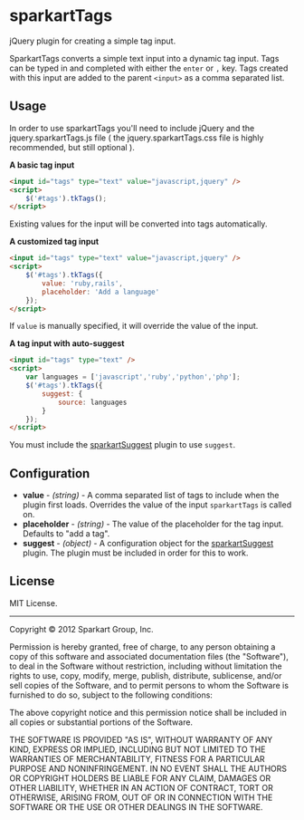 # sparkartTags

jQuery plugin for creating a simple tag input.

SparkartTags converts a simple text input into a dynamic tag input. Tags can be typed in and completed with either the `enter` or `,` key. Tags created with this input are added to the parent `<input>` as a comma separated list.

## Usage

In order to use sparkartTags you'll need to include jQuery and the jquery.sparkartTags.js file ( the jquery.sparkartTags.css file is highly recommended, but still optional ).

**A basic tag input**

```html
<input id="tags" type="text" value="javascript,jquery" />
<script>
	$('#tags').tkTags();
</script>
```

Existing values for the input will be converted into tags automatically.

**A customized tag input**

```html
<input id="tags" type="text" value="javascript,jquery" />
<script>
	$('#tags').tkTags({
		value: 'ruby,rails',
		placeholder: 'Add a language'
	});
</script>
```

If `value` is manually specified, it will override the value of the input.

**A tag input with auto-suggest**

```html
<input id="tags" type="text" />
<script>
	var languages = ['javascript','ruby','python','php'];
	$('#tags').tkTags({
		suggest: {
			source: languages
		}
	});
</script>
```

You must include the [sparkartSuggest](https://github.com/SparkartGroupInc/sparkartSuggest) plugin to use `suggest`.

## Configuration

* **value** - *(string)* - A comma separated list of tags to include when the plugin first loads. Overrides the value of the input `sparkartTags` is called on.
* **placeholder** - *(string)* - The value of the placeholder for the tag input. Defaults to "add a tag".
* **suggest** - *(object)* - A configuration object for the [sparkartSuggest](https://github.com/SparkartGroupInc/sparkartSuggest) plugin. The plugin must be included in order for this to work.

## License

MIT License.

----------

Copyright © 2012 Sparkart Group, Inc.

Permission is hereby granted, free of charge, to any person obtaining a copy of this software and associated documentation files (the "Software"), to deal in the Software without restriction, including without limitation the rights to use, copy, modify, merge, publish, distribute, sublicense, and/or sell copies of the Software, and to permit persons to whom the Software is furnished to do so, subject to the following conditions:

The above copyright notice and this permission notice shall be included in all copies or substantial portions of the Software.

THE SOFTWARE IS PROVIDED "AS IS", WITHOUT WARRANTY OF ANY KIND, EXPRESS OR IMPLIED, INCLUDING BUT NOT LIMITED TO THE WARRANTIES OF MERCHANTABILITY, FITNESS FOR A PARTICULAR PURPOSE AND NONINFRINGEMENT. IN NO EVENT SHALL THE AUTHORS OR COPYRIGHT HOLDERS BE LIABLE FOR ANY CLAIM, DAMAGES OR OTHER LIABILITY, WHETHER IN AN ACTION OF CONTRACT, TORT OR OTHERWISE, ARISING FROM, OUT OF OR IN CONNECTION WITH THE SOFTWARE OR THE USE OR OTHER DEALINGS IN THE SOFTWARE.